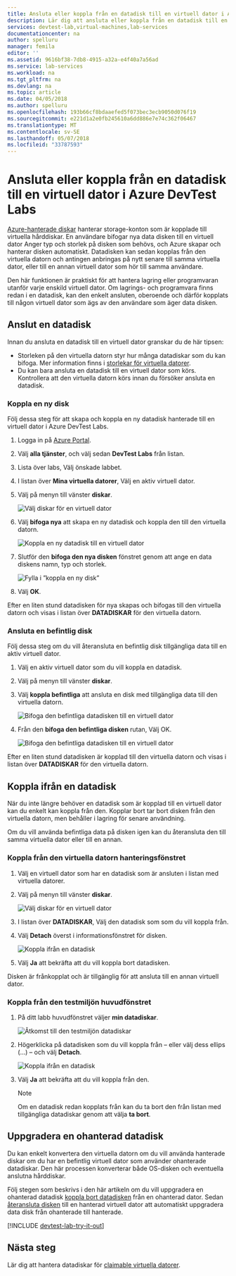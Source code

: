 ```yaml
---
title: Ansluta eller koppla från en datadisk till en virtuell dator i Azure DevTest Labs | Microsoft Docs
description: Lär dig att ansluta eller koppla från en datadisk till en virtuell dator i Azure DevTest Labs
services: devtest-lab,virtual-machines,lab-services
documentationcenter: na
author: spelluru
manager: femila
editor: ''
ms.assetid: 9616bf38-7db8-4915-a32a-e4f40a7a56ad
ms.service: lab-services
ms.workload: na
ms.tgt_pltfrm: na
ms.devlang: na
ms.topic: article
ms.date: 04/05/2018
ms.author: spelluru
ms.openlocfilehash: 193b66cf8bdaaefed5f073bec3ecb9050d076f19
ms.sourcegitcommit: e221d1a2e0fb245610a6dd886e7e74c362f06467
ms.translationtype: MT
ms.contentlocale: sv-SE
ms.lasthandoff: 05/07/2018
ms.locfileid: "33787593"
---
```

# <a name="attach-or-detach-a-data-disk-to-a-virtual-machine-in-azure-devtest-labs"></a>Ansluta eller koppla från en datadisk till en virtuell dator i Azure DevTest Labs
[Azure-hanterade diskar](https://docs.microsoft.com/azure/virtual-machines/windows/managed-disks-overview) hanterar storage-konton som är kopplade till virtuella hårddiskar. En användare bifogar nya data disken till en virtuell dator Anger typ och storlek på disken som behövs, och Azure skapar och hanterar disken automatiskt. Datadisken kan sedan kopplas från den virtuella datorn och antingen anbringas på nytt senare till samma virtuella dator, eller till en annan virtuell dator som hör till samma användare.

Den här funktionen är praktiskt för att hantera lagring eller programvaran utanför varje enskild virtuell dator. Om lagrings- och programvara finns redan i en datadisk, kan den enkelt ansluten, oberoende och därför kopplats till någon virtuell dator som ägs av den användare som äger data disken.

## <a name="attach-a-data-disk"></a>Anslut en datadisk
Innan du ansluta en datadisk till en virtuell dator granskar du de här tipsen:

- Storleken på den virtuella datorn styr hur många datadiskar som du kan bifoga. Mer information finns i [storlekar för virtuella datorer](https://docs.microsoft.com/azure/virtual-machines/windows/sizes).
- Du kan bara ansluta en datadisk till en virtuell dator som körs. Kontrollera att den virtuella datorn körs innan du försöker ansluta en datadisk.

### <a name="attach-a-new-disk"></a>Koppla en ny disk
Följ dessa steg för att skapa och koppla en ny datadisk hanterade till en virtuell dator i Azure DevTest Labs.

1. Logga in på [Azure Portal](http://go.microsoft.com/fwlink/p/?LinkID=525040).
1. Välj **alla tjänster**, och välj sedan **DevTest Labs** från listan.
1. Lista över labs, Välj önskade labbet. 
1. I listan över **Mina virtuella datorer**, Välj en aktiv virtuell dator.
1. Välj på menyn till vänster **diskar**.

    ![Välj diskar för en virtuell dator](./media/devtest-lab-attach-detach-data-disk/devtest-lab-attach-data-disk.png)
1. Välj **bifoga nya** att skapa en ny datadisk och koppla den till den virtuella datorn.

    ![Koppla en ny datadisk till en virtuell dator](./media/devtest-lab-attach-detach-data-disk/devtest-lab-attach-new.png)
1. Slutför den **bifoga den nya disken** fönstret genom att ange en data diskens namn, typ och storlek.

    ![Fylla i ”koppla en ny disk”](./media/devtest-lab-attach-detach-data-disk/devtest-lab-attach-new-form.png)
1. Välj **OK**.

Efter en liten stund datadisken för nya skapas och bifogas till den virtuella datorn och visas i listan över **DATADISKAR** för den virtuella datorn.

### <a name="attach-an-existing-disk"></a>Ansluta en befintlig disk
Följ dessa steg om du vill återansluta en befintlig disk tillgängliga data till en aktiv virtuell dator. 

1. Välj en aktiv virtuell dator som du vill koppla en datadisk.
1. Välj på menyn till vänster **diskar**.
1. Välj **koppla befintliga** att ansluta en disk med tillgängliga data till den virtuella datorn.

    ![Bifoga den befintliga datadisken till en virtuell dator](./media/devtest-lab-attach-detach-data-disk/devtest-lab-attach-existing2.png)

1. Från den **bifoga den befintliga disken** rutan, Välj OK.

    ![Bifoga den befintliga datadisken till en virtuell dator](./media/devtest-lab-attach-detach-data-disk/devtest-lab-attach-existing.png)

Efter en liten stund datadisken är kopplad till den virtuella datorn och visas i listan över **DATADISKAR** för den virtuella datorn.

## <a name="detach-a-data-disk"></a>Koppla ifrån en datadisk
När du inte längre behöver en datadisk som är kopplad till en virtuell dator kan du enkelt kan koppla från den. Kopplar bort tar bort disken från den virtuella datorn, men behåller i lagring för senare användning.

Om du vill använda befintliga data på disken igen kan du återansluta den till samma virtuella dator eller till en annan.

### <a name="detach-from-the-vms-management-pane"></a>Koppla från den virtuella datorn hanteringsfönstret
1. Välj en virtuell dator som har en datadisk som är ansluten i listan med virtuella datorer.
1. Välj på menyn till vänster **diskar**.

    ![Välj diskar för en virtuell dator](./media/devtest-lab-attach-detach-data-disk/devtest-lab-attach-data-disk.png) 
1. I listan över **DATADISKAR**, Välj den datadisk som som du vill koppla från.
1. Välj **Detach** överst i informationsfönstret för disken.

    ![Koppla ifrån en datadisk](./media/devtest-lab-attach-detach-data-disk/devtest-lab-detach-data-disk2.png)
1. Välj **Ja** att bekräfta att du vill koppla bort datadisken.

Disken är frånkopplat och är tillgänglig för att ansluta till en annan virtuell dator. 
### <a name="detach-from-the-labs-main-pane"></a>Koppla från den testmiljön huvudfönstret
1. På ditt labb huvudfönstret väljer **min datadiskar**.

    ![Åtkomst till den testmiljön datadiskar](./media/devtest-lab-attach-detach-data-disk/devtest-lab-my-data-disks.png)
1. Högerklicka på datadisken som du vill koppla från – eller välj dess ellips (...) – och välj **Detach**.

    ![Koppla ifrån en datadisk](./media/devtest-lab-attach-detach-data-disk/devtest-lab-detach-data-disk.png)
1. Välj **Ja** att bekräfta att du vill koppla från den.

   > [!NOTE]
   > Om en datadisk redan kopplats från kan du ta bort den från listan med tillgängliga datadiskar genom att välja **ta bort**.
   >
   >

## <a name="upgrade-an-unmanaged-data-disk"></a>Uppgradera en ohanterad datadisk
Du kan enkelt konvertera den virtuella datorn om du vill använda hanterade diskar om du har en befintlig virtuell dator som använder ohanterade datadiskar. Den här processen konverterar både OS-disken och eventuella anslutna hårddiskar.

Följ stegen som beskrivs i den här artikeln om du vill uppgradera en ohanterad datadisk [koppla bort datadisken](#detach-a-data-disk) från en ohanterad dator. Sedan [återansluta disken](#attach-an-existing-disk) till en hanterad virtuell dator att automatiskt uppgradera data disk från ohanterade till hanterade.

[!INCLUDE [devtest-lab-try-it-out](../../includes/devtest-lab-try-it-out.md)]

## <a name="next-steps"></a>Nästa steg
Lär dig att hantera datadiskar för [claimable virtuella datorer](devtest-lab-add-claimable-vm.md#unclaim-a-vm).

